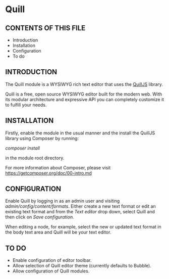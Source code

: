 # Quill

CONTENTS OF THIS FILE
---------------------

 * Introduction
 * Installation
 * Configuration
 * To do


INTRODUCTION
------------

The Quill module is a WYSIWYG rich text editor that uses the [QuillJS](http://quilljs.com/) library.

Quill is a free, open source WYSIWYG editor built for the modern web. With its modular architecture and expressive API you can completely customize it to fulfill your needs.


INSTALLATION
------------

Firstly, enable the module in the usual manner and the install the QuillJS library using Composer by running:

*composer install*

in the module root directory.

For more information about Composer, please visit https://getcomposer.org/doc/00-intro.md


CONFIGURATION
-------------

Enable Quill by logging in as an admin user and visiting *admin/config/content/formats*. Either create a new text format or edit an existing text format and from the *Text editor* drop down, select Quill and then click on *Save configuration*.

When editing a node, for example, select the new or updated text format in the body text area and Quill will be your text editor.


TO DO
-----

* Enable configuration of editor toolbar.
* Allow selection of Quill editor theme (currently defaults to Bubble).
* Allow configuration of Quill modules.
